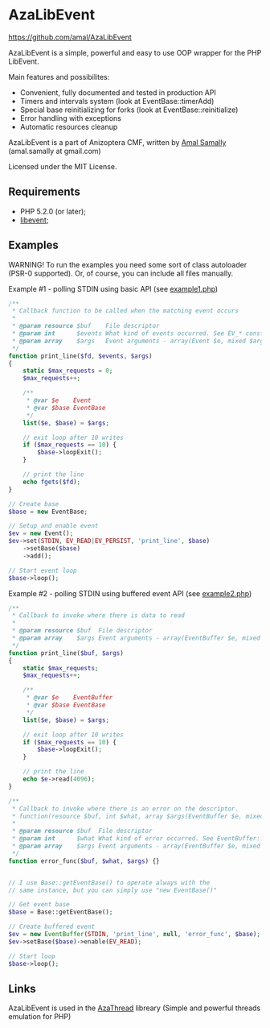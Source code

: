 AzaLibEvent
====

https://github.com/amal/AzaLibEvent

AzaLibEvent is a simple, powerful and easy to use OOP wrapper for the PHP LibEvent.

Main features and possibilites:

* Convenient, fully documented and tested in production API
* Timers and intervals system (look at EventBase::timerAdd)
* Special base reinitializing for forks (look at EventBase::reinitialize)
* Error handling with exceptions
* Automatic resources cleanup

AzaLibEvent is a part of Anizoptera CMF, written by [Amal Samally](http://azagroup.ru/contacts#amal) (amal.samally at gmail.com)

Licensed under the MIT License.


Requirements
------------

* PHP 5.2.0 (or later);
* [libevent](http://php.net/libevent);


Examples
--------

WARNING!
To run the examples you need some sort of class autoloader (PSR-0 supported).
Or, of course, you can include all files manually.


Example #1 - polling STDIN using basic API (see [example1.php](https://github.com/amal/AzaLibEvent/blob/master/example1.php))

```php
/**
 * Callback function to be called when the matching event occurs
 *
 * @param resource $buf    File descriptor
 * @param int      $events What kind of events occurred. See EV_* constants
 * @param array    $args   Event arguments - array(Event $e, mixed $arg)
 */
function print_line($fd, $events, $args)
{
    static $max_requests = 0;
    $max_requests++;

	/**
	 * @var $e    Event
	 * @var $base EventBase
	 */
	list($e, $base) = $args;

    // exit loop after 10 writes
    if ($max_requests == 10) {
		$base->loopExit();
    }

    // print the line
    echo fgets($fd);
}

// Create base
$base = new EventBase;

// Setup and enable event
$ev = new Event();
$ev->set(STDIN, EV_READ|EV_PERSIST, 'print_line', $base)
	->setBase($base)
	->add();

// Start event loop
$base->loop();
```


Example #2 - polling STDIN using buffered event API (see [example2.php](https://github.com/amal/AzaLibEvent/blob/master/example2.php))

```php
/**
 * Callback to invoke where there is data to read
 *
 * @param resource $buf  File descriptor
 * @param array    $args Event arguments - array(EventBuffer $e, mixed $arg)
 */
function print_line($buf, $args)
{
    static $max_requests;
    $max_requests++;

	/**
	 * @var $e    EventBuffer
	 * @var $base EventBase
	 */
	list($e, $base) = $args;

    // exit loop after 10 writes
    if ($max_requests == 10) {
		$base->loopExit();
    }

    // print the line
    echo $e->read(4096);
}

/**
 * Callback to invoke where there is an error on the descriptor.
 * function(resource $buf, int $what, array $args(EventBuffer $e, mixed $arg))
 *
 * @param resource $buf  File descriptor
 * @param int      $what What kind of error occurred. See EventBuffer::E_* constants
 * @param array    $args Event arguments - array(EventBuffer $e, mixed $arg)
 */
function error_func($buf, $what, $args) {}


// I use Base::getEventBase() to operate always with the
// same instance, but you can simply use "new EventBase()"

// Get event base
$base = Base::getEventBase();

// Create buffered event
$ev = new EventBuffer(STDIN, 'print_line', null, 'error_func', $base);
$ev->setBase($base)->enable(EV_READ);

// Start loop
$base->loop();
```


Links
-----

AzaLibEvent is used in the [AzaThread](https://github.com/amal/AzaThread) libreary (Simple and powerful threads emulation for PHP)
